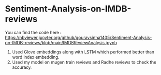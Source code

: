 # Sentiment-Analysis-on-IMDB-reviews

You can find the code here : https://nbviewer.jupyter.org/github/gouravsinha1405/Sentiment-Analysis-on-IMDB-reviews/blob/main/IMDBReviewAnalysis.ipynb

1. Used Glove embeddings along with LSTM which performed better than word index embedding.
2. Used my model on mugen train reviews and Radhe reviews to check the accuracy.

